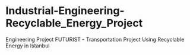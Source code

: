 # Industrial-Engineering-Recyclable_Energy_Project
 Engineering Project FUTURIST - Transportation Project Using Recyclable Energy in Istanbul
